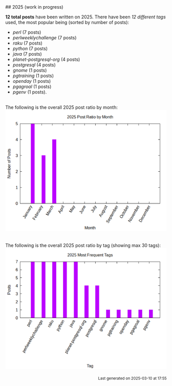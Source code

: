 <a name="2025" />
## 2025 (work in progress)

**12 total posts** have been written on 2025.
There have been *12 different tags* used, the most
popular being (sorted by number of posts):
 
- *perl* (7 posts)  
- *perlweeklychallenge* (7 posts)  
- *raku* (7 posts)  
- *python* (7 posts)  
- *java* (7 posts)  
- *planet-postgresql-org* (4 posts)  
- *postgresql* (4 posts)  
- *gnome* (1 posts)  
- *pgtraining* (1 posts)  
- *openday* (1 posts)  
- *pgagroal* (1 posts)  
- *pgenv* (1 posts).<br/>
<br/>
The following is the overall 2025 post ratio by month:
<br/>
    <center>
      <img src="/images/stats/2025-months.png" alt="2025 post ratio per month" />
    </center>
<br/>

<br/>
The following is the overall 2025 post ratio by tag (showing max 30 tags):
<br/>
  <center>
    <img src="/images/stats/2025-tags.png" alt="2025 post ratio per tag" />
  </center>
<br/>

<div align="right">
<small>
Last generated on 2025-03-10 at 17:55
</small>
</div>

<br/>
